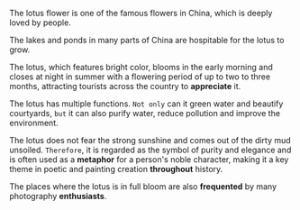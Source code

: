 The lotus flower is one of the famous flowers in China, which is deeply loved by people. 

The lakes and ponds in many parts of China are hospitable for the lotus to grow. 

The lotus, which features bright color, blooms in the early morning and closes at night in summer with a flowering period of up to two to three months, attracting tourists across the country to **appreciate** it. 

The lotus has multiple functions. `Not only` can it green water and beautify courtyards, `but` it can also purify water, reduce pollution and improve the environment. 

The lotus does not fear the strong sunshine and comes out of the dirty mud unsoiled. `Therefore`, it is regarded as the symbol of purity and elegance and is often used as a **metaphor** for a person's noble character, making it a key theme in poetic and painting creation **throughout** history.

The places where the lotus is in full bloom are also **frequented** by many photography **enthusiasts**.           